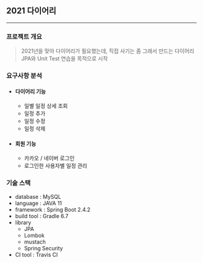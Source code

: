 ## 2021 다이어리  
----------------------------
### 프로젝트 개요
> 2021년을 맞아 다이어리가 필요했는데, 직접 사기는 좀 그래서 만드는 다이어리 <br>
> JPA와 Unit Test 연습을 목적으로 시작

### 요구사항 분석
+ #### 다이어리 기능
    + 일별 일정 상세 조회 
    + 일정 추가
    + 일정 수정
    + 일정 삭제
+ #### 회원 기능
    + 카카오 / 네이버 로그인
    + 로그인한 사용자별 일정 관리
### 기술 스택
* database : MySQL
* language : JAVA 11
* framework : Spring Boot 2.4.2
* build tool : Gradle 6.7
* library  
    * JPA
    * Lombok
    * mustach
    * Spring Security
* CI tool : Travis CI    
    